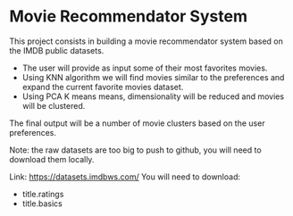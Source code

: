 # Movie Recommendator System
This project consists in building a movie recommendator system based on the
IMDB public datasets.
- The user will provide as input some of their most favorites movies.
- Using KNN algorithm we will find movies similar to the preferences and expand
the current favorite movies dataset.
- Using PCA K means means, dimensionality will be
reduced and movies will be clustered.

The final output will be a number of movie clusters
based on the user preferences.

Note: the raw datasets are too big to push to github,
you will need to download them locally.

Link: https://datasets.imdbws.com/
You will need to download:
- title.ratings
- title.basics
